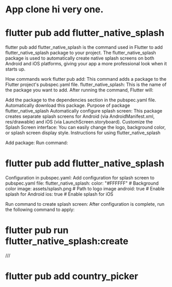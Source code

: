 # App clone hi very one.

# flutter pub add flutter_native_splash 
flutter pub add flutter_native_splash is the command used in Flutter to add flutter_native_splash package to your project.
The flutter_native_splash package is used to automatically create native splash screens on both Android and iOS platforms, giving your app a more professional look when it starts up.

How commands work
flutter pub add: This command adds a package to the Flutter project's pubspec.yaml file.
flutter_native_splash: This is the name of the package you want to add.
After running the command, Flutter will:

Add the package to the dependencies section in the pubspec.yaml file.
Automatically download this package.
Purpose of package flutter_native_splash
Automatically configure splash screen:
This package creates separate splash screens for Android (via AndroidManifest.xml, res/drawable) and iOS (via LaunchScreen.storyboard).
Customize the Splash Screen interface:
You can easily change the logo, background color, or splash screen display style.
Instructions for using flutter_native_splash

Add package: Run command:
# flutter pub add flutter_native_splash
Configuration in pubspec.yaml: Add configuration for splash screen to pubspec.yaml file:
flutter_native_splash:
  color: "#FFFFFF" # Background color
  image: assets/splash.png # Path to logo image
  android: true # Enable splash for Android
  ios: true # Enable splash for iOS

Run command to create splash screen: After configuration is complete, run the following command to apply:
# flutter pub run flutter_native_splash:create


///
# flutter pub add country_picker
